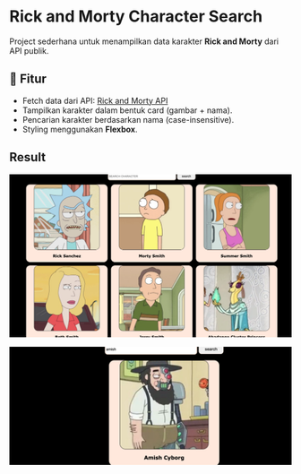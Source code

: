# Rick and Morty Character Search

Project sederhana untuk menampilkan data karakter **Rick and Morty** dari API publik.  

## 🚀 Fitur
- Fetch data dari API: [Rick and Morty API](https://rickandmortyapi.com/)
- Tampilkan karakter dalam bentuk card (gambar + nama).
- Pencarian karakter berdasarkan nama (case-insensitive).
- Styling menggunakan **Flexbox**.

## Result
![result](/assets/Screenshot%202025-09-24%20at%2021.07.56.png)

![result](/assets/Screenshot%202025-09-24%20at%2021.08.18.png)